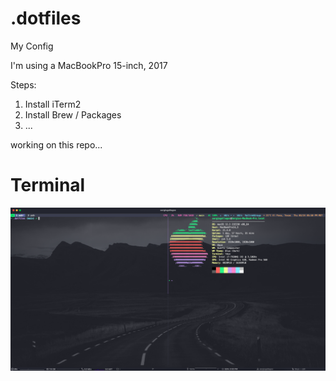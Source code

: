 # .dotfiles
My Config

I'm using a MacBookPro 15-inch, 2017

Steps:
1. Install iTerm2
1. Install Brew / Packages
1. ... 


working on this repo... 

# Terminal
![.dotfiles](/images/pic1.png)
